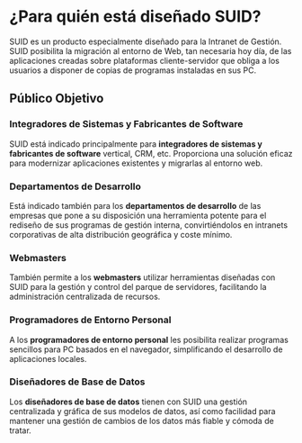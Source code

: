 # ¿Para quién está diseñado SUID?

SUID es un producto especialmente diseñado para la Intranet de Gestión. SUID posibilita la migración al entorno de Web, tan necesaria hoy día, de las aplicaciones creadas sobre plataformas cliente-servidor que obliga a los usuarios a disponer de copias de programas instaladas en sus PC.

## Público Objetivo

### Integradores de Sistemas y Fabricantes de Software

SUID está indicado principalmente para **integradores de sistemas y fabricantes de software** vertical, CRM, etc. Proporciona una solución eficaz para modernizar aplicaciones existentes y migrarlas al entorno web.

### Departamentos de Desarrollo

Está indicado también para los **departamentos de desarrollo** de las empresas que pone a su disposición una herramienta potente para el rediseño de sus programas de gestión interna, convirtiéndolos en intranets corporativas de alta distribución geográfica y coste mínimo.

### Webmasters

También permite a los **webmasters** utilizar herramientas diseñadas con SUID para la gestión y control del parque de servidores, facilitando la administración centralizada de recursos.

### Programadores de Entorno Personal

A los **programadores de entorno personal** les posibilita realizar programas sencillos para PC basados en el navegador, simplificando el desarrollo de aplicaciones locales.

### Diseñadores de Base de Datos

Los **diseñadores de base de datos** tienen con SUID una gestión centralizada y gráfica de sus modelos de datos, así como facilidad para mantener una gestión de cambios de los datos más fiable y cómoda de tratar.